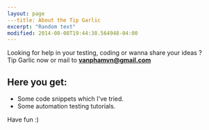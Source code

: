 ```yaml
---
layout: page
---title: About the Tip Garlic
excerpt: "Random text"
modified: 2014-08-08T19:44:38.564948-04:00
---
```


Looking for help in your testing, coding or wanna share your ideas ? </br>Tip Garlic now or mail to <strong>[vanphamvn@gmail.com](mailto:vanphamvn@gmail.com)</strong>

## Here you get:

* Some code snippets which I've tried.
* Some automation testing tutorials.



Have fun :)


